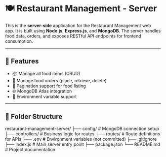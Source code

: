 # 🍽️ Restaurant Management - Server

This is the **server-side** application for the Restaurant Management web app. It is built using **Node.js**, **Express.js**, and **MongoDB**. The server handles food data, orders, and exposes RESTful API endpoints for frontend consumption.

---

## 🚀 Features

- 📦 Manage all food items (CRUD)
- 🛒 Manage food orders (place, retrieve, delete)
- 📃 Pagination support for food listing
- 🌐 MongoDB Atlas integration
- 🔐 Environment variable support

---

## 📁 Folder Structure

restaurant-management-server/
├── config/ # MongoDB connection setup
├── controllers/ # Business logic for routes
├── routes/ # Route definitions for APIs
├── .env # Environment variables (not committed)
├── .gitignore
├── index.js # Main server entry point
├── package.json
└── README.md # Project documentation
